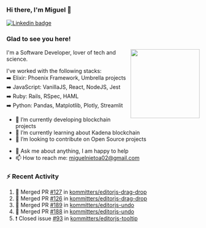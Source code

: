 ### Hi there, I'm Miguel 👋

<a href="https://linkedin.com/in/miguelnietoa/" target="_blank" rel="noopener noreferrer">
  <img src="https://img.shields.io/badge/-LinkedIn-0e76a8?style=flat-square&logo=Linkedin&logoColor=white" alt="Linkedin badge">
</a>
<!-- [![Website Badge](https://img.shields.io/badge/Website-3b5998?style=flat-square&logo=google-chrome&logoColor=white)](#notavailablenow#) 

<img src="https://i.imgur.com/tbrLrt5.gif" width=400 alt="Coding GIF" align="right"/>
-->


### Glad to see you here!
<a href="https://github.com/miguelnietoa"><img src="https://github-readme-stats.vercel.app/api?username=miguelnietoa&show_icons=true&hide_border=true&count_private=true&include_all_commits=true&theme=tokyonight" height="180em" align="right"/></a>
I'm a Software Developer, lover of tech and science. 

I've worked with the following stacks:\
➡️ Elixir: Phoenix Framework, Umbrella projects\
➡️ JavaScript: VanillaJS, React, NodeJS, Jest\
➡️ Ruby: Rails, RSpec, HAML\
➡️ Python: Pandas, Matplotlib, Plotly, Streamlit

- 🔭 I’m currently developing blockchain projects
- 🌱 I’m currently learning about Kadena blockchain
- 👯 I’m looking to contribute on Open Source projects
<!-- 
- 😄 I just finished a Machine Learning course! 
- 🤔 I’m looking for help with ...
-->
- 💬 Ask me about anything, I am happy to help
- 📫 How to reach me: miguelnietoa02@gmail.com


### ⚡ Recent Activity

<!--START_SECTION:activity-->
1. 🎉 Merged PR [#127](https://github.com/kommitters/editorjs-drag-drop/pull/127) in [kommitters/editorjs-drag-drop](https://github.com/kommitters/editorjs-drag-drop)
2. 🎉 Merged PR [#126](https://github.com/kommitters/editorjs-drag-drop/pull/126) in [kommitters/editorjs-drag-drop](https://github.com/kommitters/editorjs-drag-drop)
3. 🎉 Merged PR [#189](https://github.com/kommitters/editorjs-undo/pull/189) in [kommitters/editorjs-undo](https://github.com/kommitters/editorjs-undo)
4. 🎉 Merged PR [#188](https://github.com/kommitters/editorjs-undo/pull/188) in [kommitters/editorjs-undo](https://github.com/kommitters/editorjs-undo)
5. ❗️ Closed issue [#93](https://github.com/kommitters/editorjs-tooltip/issues/93) in [kommitters/editorjs-tooltip](https://github.com/kommitters/editorjs-tooltip)
<!--END_SECTION:activity-->

